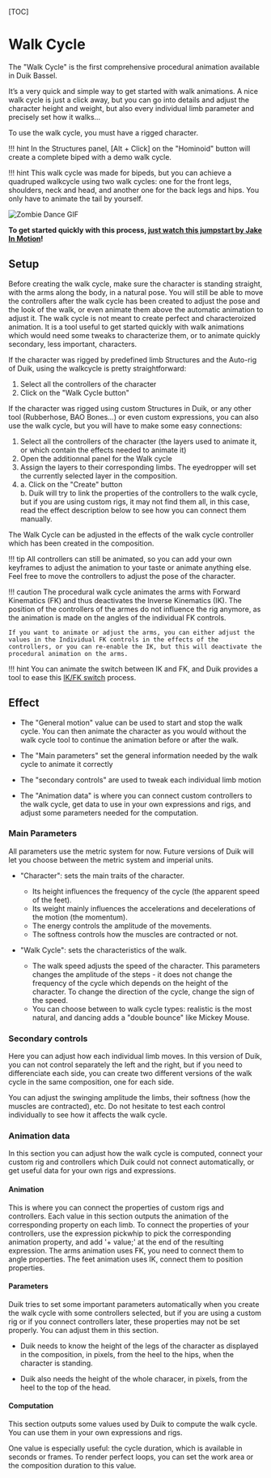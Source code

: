 [TOC]

# Walk Cycle

The "Walk Cycle" is the first comprehensive procedural animation available in Duik Bassel.

It’s a very quick and simple way to get started with walk animations. A nice walk cycle is just a click away, but you can go into details and adjust the character height and weight, but also every individual limb parameter and precisely set how it walks…

To use the walk cycle, you must have a rigged character.

!!! hint
    In the Structures panel, [Alt + Click] on the "Hominoid" button will create a complete biped with a demo walk cycle.

!!! hint
    This walk cycle was made for bipeds, but you can achieve a quadruped walkcycle using two walk cycles: one for the front legs, shoulders, neck and head, and another one for the back legs and hips. You only have to animate the tail by yourself.

![Zombie Dance GIF](https://rainboxprod.coop/rainbox/wp-content/uploads/zombiedancerig.gif)

**To get started quickly with this process, [just watch this jumpstart by Jake In Motion](https://www.youtube.com/watch?v=i63vPXJ00r0)!**

## Setup

Before creating the walk cycle, make sure the character is standing straight, with the arms along the body, in a natural pose.
You will still be able to move the controllers after the walk cycle has been created to adjust the pose and the look of the walk, or even animate them above the automatic animation to adjust it.
The walk cycle is not meant to create perfect and characteroized animation. It is a tool useful to get started quickly with walk animations which would need some tweaks to characterize them, or to animate quickly secondary, less important, characters.

If the character was rigged by predefined limb Structures and the Auto-rig of Duik, using the walkcycle is pretty straightforward:

1. Select all the controllers of the character
2. Click on the "Walk Cycle button"

If the character was rigged using custom Structures in Duik, or any other tool (Rubberhose, BAO Bones...) or even custom expressions, you can also use the walk cycle, but you will have to make some easy connections:

1. Select all the controllers of the character (the layers used to animate it, or which contain the effects needed to animate it)
2. Open the additionnal panel for the Walk cycle
3. Assign the layers to their corresponding limbs. The eyedropper will set the currently selected layer in the composition.
4. a. Click on the "Create" button  
    b. Duik will try to link the properties of the controllers to the walk cycle, but if you are using custom rigs, it may not find them all, in this case, read the effect description below to see how you can connect them manually.

The Walk Cycle can be adjusted in the effects of the walk cycle controller which has been created in the composition.

!!! tip
    All controllers can still be animated, so you can add your own keyframes to adjust the animation to your taste or animate anything else. Feel free to move the controllers to adjust the pose of the character.

!!! caution
    The procedural walk cycle animates the arms with Forward Kinematics (FK) and thus deactivates the Inverse Kinematics (IK). The position of the controllers of the armes do not influence the rig anymore, as the animation is made on the angles of the individual FK controls.

    If you want to animate or adjust the arms, you can either adjust the values in the Individual FK controls in the effects of the controllers, or you can re-enable the IK, but this will deactivate the procedural animation on the arms.

!!! hint
    You can animate the switch between IK and FK, and Duik provides a tool to ease this [IK/FK switch](ik-fk-switch.md) process.


## Effect

- The "General motion" value can be used to start and stop the walk cycle. You can then animate the character as you would without the walk cycle tool to continue the animation before or after the walk.

- The "Main parameters" set the general information needed by the walk cycle to animate it correctly

- The "secondary controls" are used to tweak each individual limb motion

- The "Animation data" is where you can connect custom controllers to the walk cycle, get data to use in your own expressions and rigs, and adjust some parameters needed for the computation.

### Main Parameters

All parameters use the metric system for now. Future versions of Duik will let you choose between the metric system and imperial units.

- "Character": sets the main traits of the character.

    - Its height influences the frequency of the cycle (the apparent speed of the feet).
    - Its weight mainly influences the accelerations and decelerations of the motion (the momentum).
    - The energy controls the amplitude of the movements.
    - The softness controls how the muscles are contracted or not.

- "Walk Cycle": sets the characteristics of the walk.

    - The walk speed adjusts the speed of the character. This parameters changes the amplitude of the steps - it does not change the frequency of the cycle which depends on the height of the character. To change the direction of the cycle, change the sign of the speed.
    - You can choose between to walk cycle types: realistic is the most natural, and dancing adds a "double bounce" like Mickey Mouse.

### Secondary controls

Here you can adjust how each individual limb moves. In this version of Duik, you can not control separately the left and the right, but if you need to differenciate each side, you can create two different versions of the walk cycle in the same composition, one for each side.

You can adjust the swinging amplitude the limbs, their softness (how the muscles are contracted), etc. Do not hesitate to test each control individually to see how it affects the walk cycle.

### Animation data

In this section you can adjust how the walk cycle is computed, connect your custom rig and controllers which Duik could not connect automatically, or get useful data for your own rigs and expressions.

#### Animation

This is where you can connect the properties of custom rigs and controllers.
Each value in this section outputs the animation of the corresponding property on each limb.
To connect the properties of your controllers, use the expression pickwhip to pick the corresponding animation property, and add '+ value;' at the end of the resulting expression.
The arms animation uses FK, you need to connect them to angle properties.
The feet animation uses IK, connect them to position properties.

#### Parameters

Duik tries to set some important parameters automatically when you create the walk cycle with some controllers selected, but if you are using a custom rig or if you connect controllers later, these properties may not be set properly. You can adjust them in this section.

- Duik needs to know the height of the legs of the character as displayed in the composition, in pixels, from the heel to the hips, when the character is standing.

- Duik also needs the height of the whole characer, in pixels, from the heel to the top of the head.

#### Computation

This section outputs some values used by Duik to compute the walk cycle. You can use them in your own expressions and rigs.

One value is especially useful: the cycle duration, which is available in seconds or frames. To render perfect loops, you can set the work area or the composition duration to this value.
